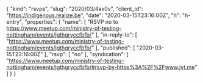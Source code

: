 {
  "kind": "rsvps",
  "slug": "2020/03/4ax0v",
  "client_id": "https://indigenous.realize.be",
  "date": "2020-03-15T23:16:00Z",
  "h": "h-entry",
  "properties": {
    "name": [
      "RSVP no to https://www.meetup.com/ministry-of-testing-nottingham/events/jgthgryccfbfb/"
    ],
    "in-reply-to": [
      "https://www.meetup.com/ministry-of-testing-nottingham/events/jgthgryccfbfb/"
    ],
    "published": [
      "2020-03-15T23:16:00Z"
    ],
    "rsvp": [
      "no"
    ],
    "syndication": [
      "https://www.meetup.com/ministry-of-testing-nottingham/events/jgthgryccfbfb/#rsvp-by-https%3A%2F%2Fwww.jvt.me"
    ]
  }
}
